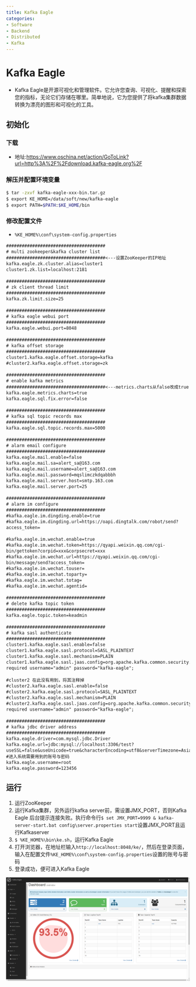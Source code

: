 ```yaml
---
title: Kafka Eagle
categories:
- Software
- Backend
- Distributed
- Kafka
---
```

# Kafka Eagle

- Kafka Eagle是开源可视化和管理软件。它允许您查询、可视化、提醒和探索您的指标，无论它们存储在哪里。简单地说，它为您提供了将kafka集群数据转换为漂亮的图形和可视化的工具。

## 初始化

### 下载

- 地址:https://www.oschina.net/action/GoToLink?url=http%3A%2F%2Fdownload.kafka-eagle.org%2F

### 解压并配置环境变量

```bash
$ tar -zxvf kafka-eagle-xxx-bin.tar.gz
$ export KE_HOME=/data/soft/new/kafka-eagle
$ export PATH=$PATH:$KE_HOME/bin
```

### 修改配置文件

- `%KE_HOME%\conf\system-config.properties`

```properties
######################################
# multi zookeeper&kafka cluster list
######################################<---设置ZooKeeper的IP地址
kafka.eagle.zk.cluster.alias=cluster1
cluster1.zk.list=localhost:2181

######################################
# zk client thread limit
######################################
kafka.zk.limit.size=25

######################################
# kafka eagle webui port
######################################
kafka.eagle.webui.port=8048

######################################
# kafka offset storage
######################################
cluster1.kafka.eagle.offset.storage=kafka
#cluster2.kafka.eagle.offset.storage=zk

######################################
# enable kafka metrics
######################################<---metrics.charts从false改成true
kafka.eagle.metrics.charts=true
kafka.eagle.sql.fix.error=false

######################################
# kafka sql topic records max
######################################
kafka.eagle.sql.topic.records.max=5000

######################################
# alarm email configure
######################################
kafka.eagle.mail.enable=false
kafka.eagle.mail.sa=alert_sa@163.com
kafka.eagle.mail.username=alert_sa@163.com
kafka.eagle.mail.password=mqslimczkdqabbbh
kafka.eagle.mail.server.host=smtp.163.com
kafka.eagle.mail.server.port=25

######################################
# alarm im configure
######################################
#kafka.eagle.im.dingding.enable=true
#kafka.eagle.im.dingding.url=https://oapi.dingtalk.com/robot/send?access_token=

#kafka.eagle.im.wechat.enable=true
#kafka.eagle.im.wechat.token=https://qyapi.weixin.qq.com/cgi-bin/gettoken?corpid=xxx&corpsecret=xxx
#kafka.eagle.im.wechat.url=https://qyapi.weixin.qq.com/cgi-bin/message/send?access_token=
#kafka.eagle.im.wechat.touser=
#kafka.eagle.im.wechat.toparty=
#kafka.eagle.im.wechat.totag=
#kafka.eagle.im.wechat.agentid=

######################################
# delete kafka topic token
######################################
kafka.eagle.topic.token=keadmin

######################################
# kafka sasl authenticate
######################################
cluster1.kafka.eagle.sasl.enable=false
cluster1.kafka.eagle.sasl.protocol=SASL_PLAINTEXT
cluster1.kafka.eagle.sasl.mechanism=PLAIN
cluster1.kafka.eagle.sasl.jaas.config=org.apache.kafka.common.security.plain.PlainLoginModule required username="admin" password="kafka-eagle";

#cluster2 在此没有用到，将其注释掉
#cluster2.kafka.eagle.sasl.enable=false
#cluster2.kafka.eagle.sasl.protocol=SASL_PLAINTEXT
#cluster2.kafka.eagle.sasl.mechanism=PLAIN
#cluster2.kafka.eagle.sasl.jaas.config=org.apache.kafka.common.security.plain.PlainLoginModule required username="admin" password="kafka-eagle";

######################################
# kafka jdbc driver address
######################################
kafka.eagle.driver=com.mysql.jdbc.Driver
kafka.eagle.url=jdbc:mysql://localhost:3306/test?useSSL=false&useUnicode=true&characterEncoding=utf8&serverTimezone=Asia/Shanghai
#进入系统需要用到的账号与密码
kafka.eagle.username=root
kafka.eagle.password=123456
```

## 运行

1. 运行ZooKeeper
2. 运行Kafka集群，另外运行kafka server前，需设置JMX_PORT，否则Kafka Eagle 后台提示连接失败。执行命令行`$ set JMX_PORT=9999 & kafka-server-start.bat config\server.properties start`设置JMX_PORT且运行Kafkaserver
3. `$ %KE_HOME%\bin\ke.sh`，运行Kafka Eagle
4. 打开浏览器，在地址栏输入`http://localhost:8048/ke/`，然后在登录页面，输入在配置文件`%KE_HOME%\conf\system-config.properties`设置的账号与密码
5. 登录成功，便可进入Kafka Eagle

![img](https://raw.githubusercontent.com/LuShan123888/Files/main/Pictures/2021-07-18-22.png)